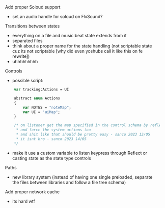 Add proper Soloud support
- set an audio handle for soloud on FlxSound?

Transitions between states
- everything on a file and music beat state extends from it
- separated files
- think about a proper name for the state handling (not scriptable state cuz its not scriptable [why did even yoshubs call it like this on fe rewrite])
- uhhhhhhhhh

Controls
- possible script:
```haxe
    var tracking:Actions = UI

    abstract enum Actions
    {
        var NOTES = "noteMap";
        var UI = "uiMap";
    }

    /* on listener get the map specified in the control schema by reflect
     * and force the system actions too
     * and shit like that should be pretty easy - sanco 2023 13/05
     * it isnt bro - sanco 2023 14/05
    */
```
- make it use a custom variable to listen keypress through Reflect or casting state as the state type controls

Paths
- new library system (instead of having one single preloaded, separate the files between libraries and follow a file tree schema)

Add proper network cache
- its hard wtf